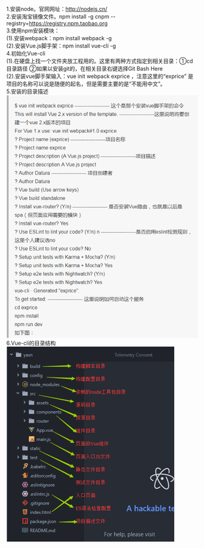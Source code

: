 1.安装node。官网网址：http://nodejs.cn/<br>
2.安装淘宝镜像文件。npm install -g cnpm --registry=https://registry.npm.taobao.org<br>
3.使用npm安装模块：<br>
	(1).安装webpack：npm install webpack -g<br>
	(2).安装Vue.js脚手架：npm install vue-cli -g<br>
4.初始化Vue-cli<br>
	(1).在硬盘上找一个文件夹放工程用的。这里有两种方式指定到相关目录：①cd 目录路径  ②如果以安装git的，在相关目录右键选择Git Bash Here<br>
	(2).安装vue脚手架输入：vue init webpack exprice ，注意这里的“exprice” 是项目的名称可以说是随便的起名，但是需要主要的是“不能用中文”。<br>
5.安装的目录描述<br>
	![](https://github.com/wwl135184/mySelfStudy/raw/master/2018-07-26/try-vue-cli/images/imgTwo.png)<br>
6.Vue-cli的目录结构<br>
	![](https://github.com/wwl135184/mySelfStudy/raw/master/2018-07-26/try-vue-cli/images/imgOne.png)

